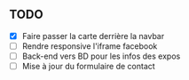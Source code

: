 ## TODO

- [X] Faire passer la carte derrière la navbar
- [ ] Rendre responsive l'iframe facebook
- [ ] Back-end vers BD pour les infos des expos
- [ ] Mise à jour du formulaire de contact